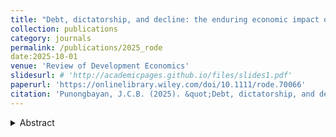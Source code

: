 ```yaml
---
title: "Debt, dictatorship, and decline: the enduring economic impact of the Philippines’ 1980s crisis"
collection: publications
category: journals
permalink: /publications/2025_rode
date:2025-10-01
venue: 'Review of Development Economics'
slidesurl: # 'http://academicpages.github.io/files/slides1.pdf'
paperurl: 'https://onlinelibrary.wiley.com/doi/10.1111/rode.70066'
citation: 'Punongbayan, J.C.B. (2025). &quot;Debt, dictatorship, and decline: the enduring economic impact of the Philippines’ 1980s crisis.&quot; <i>Review of Development Economics</i>.'
---
```

<details>
<summary>Abstract</summary>
One of the enduring economic puzzles in East Asia is the Philippines' lagging economic performance since the late 20th century. This paper examines the long-run consequences of the country's sovereign debt crisis in the early 1980s—a unique event in East Asia at the time, triggered by a combination of adverse global shocks and domestic policy failures under the dictatorship of Ferdinand E. Marcos (1972–1986). We test the hypothesis that this crisis caused a lasting negative shock to the Philippines' growth trajectory. Using the synthetic control method, we find that from 1981 to 2019, annual synthetic GDP exceeded actual GDP by an average of 110%, suggesting a permanent downward shift in economic trajectory. We validate these findings with a range of placebo tests. Overall, the results highlight the extreme extent to which a severe debt crisis—caused and amplified by authoritarian economic mismanagement—can cast a long shadow over a developing country's subsequent growth trajectory.
</details>